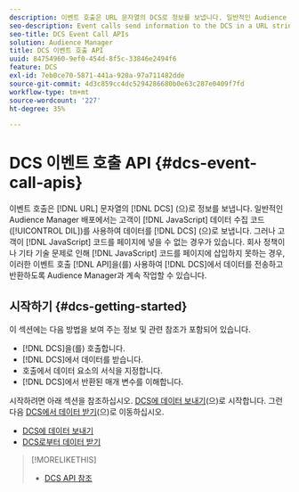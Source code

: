 ```yaml
---
description: 이벤트 호출은 URL 문자열의 DCS로 정보를 보냅니다. 일반적인 Audience Manager 배포에서 고객은 JavaScript 데이터 수집 코드(DIL)를 사용하여 데이터를 DCS로 보냅니다. 단, 고객이 JavaScript 코드를 페이지에 넣을 수 없는 경우가 있습니다. 회사 정책이나 기타 기술 문제로 인해 JavaScript 코드를 페이지에 삽입하지 못하는 경우에는 이러한 이벤트 호출 API를 사용하여 DCS에서 데이터를 전송하고 반환할 수 있도록 Audience Manager를 사용하여 작업을 수행할 수 있습니다.
seo-description: Event calls send information to the DCS in a URL string. In a typical Audience Manager deployment, customers use our JavaScript data collection code (DIL) to send data to the DCS. However, sometimes customers cannot put our JavaScript code on their pages. If company policies or other technical issues prevent you from placing our JavaScript code on your pages, you can still work with Audience Manager to send and return data from DCS with these event call APIs.
seo-title: DCS Event Call APIs
solution: Audience Manager
title: DCS 이벤트 호출 API
uuid: 84754960-9ef0-454d-8f5c-33846e2494f6
feature: DCS
exl-id: 7eb0ce70-5871-441a-920a-97a711482dde
source-git-commit: 4d3c859cc4dc5294286680b0e63c287e0409f7fd
workflow-type: tm+mt
source-wordcount: '227'
ht-degree: 35%

---
```


# DCS 이벤트 호출 API {#dcs-event-call-apis}

이벤트 호출은 [!DNL URL] 문자열의 [!DNL DCS] (으)로 정보를 보냅니다. 일반적인 Audience Manager 배포에서는 고객이 [!DNL JavaScript] 데이터 수집 코드([!UICONTROL DIL])를 사용하여 데이터를 [!DNL DCS] (으)로 보냅니다. 그러나 고객이 [!DNL JavaScript] 코드를 페이지에 넣을 수 없는 경우가 있습니다. 회사 정책이나 기타 기술 문제로 인해 [!DNL JavaScript] 코드를 페이지에 삽입하지 못하는 경우, 이러한 이벤트 호출 [!DNL API]을(를) 사용하여 [!DNL DCS]에서 데이터를 전송하고 반환하도록 Audience Manager과 계속 작업할 수 있습니다.

## 시작하기 {#dcs-getting-started}

이 섹션에는 다음 방법을 보여 주는 정보 및 관련 참조가 포함되어 있습니다.

* [!DNL DCS]을(를) 호출합니다.
* [!DNL DCS]에서 데이터를 받습니다.
* 호출에서 데이터 요소의 서식을 지정합니다.
* [!DNL DCS]에서 반환된 매개 변수를 이해합니다.

시작하려면 아래 섹션을 참조하십시오. [DCS에 데이터 보내기](../../../api/dcs-intro/dcs-event-calls/dcs-url-send.md)(으)로 시작합니다. 그런 다음 [DCS에서 데이터 받기](../../../api/dcs-intro/dcs-event-calls/dcs-url-receive.md)(으)로 이동하십시오.

* [DCS에 데이터 보내기](dcs-url-send.md)
* [DCS로부터 데이터 받기](dcs-url-receive.md)

>[!MORELIKETHIS]
>
>* [DCS API 참조](../../../api/dcs-intro/dcs-api-reference/dcs-api-methods.md)
